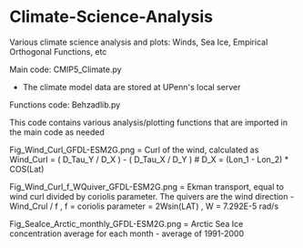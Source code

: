 # Climate-Science-Analysis
Various climate science analysis and plots: Winds, Sea Ice, Empirical Orthogonal Functions, etc

Main code: CMIP5_Climate.py


* The climate model data are stored at UPenn's local server

Functions code: Behzadlib.py

This code contains various analysis/plotting functions that are imported in the main code as needed



Fig_Wind_Curl_GFDL-ESM2G.png = Curl of the wind, calculated as
Wind_Curl = ( D_Tau_Y / D_X ) - ( D_Tau_X / D_Y ) # D_X = (Lon_1 - Lon_2) * COS(Lat)

Fig_Wind_Curl_f_WQuiver_GFDL-ESM2G.png = Ekman transport, equal to wind curl divided by coriolis parameter. The quivers are the wind direction - Wind_Crul / f , f = coriolis parameter = 2Wsin(LAT) , W = 7.292E-5 rad/s

Fig_SeaIce_Arctic_monthly_GFDL-ESM2G.png = Arctic Sea Ice concentration average for each month - average of 1991-2000
